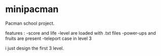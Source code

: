 # minipacman
Pacman school project.

features :
-score and life
-level are loaded with .txt files
-power-ups and fruits are present
-teleport case in level 3

i just design the first 3 level.
